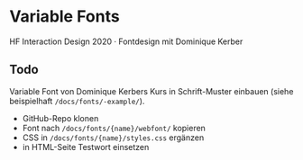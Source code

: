 # Variable Fonts
HF Interaction Design 2020 · Fontdesign mit Dominique Kerber

## Todo
Variable Font von Dominique Kerbers Kurs in Schrift-Muster einbauen (siehe beispielhaft `/docs/fonts/-example/`).

* GitHub-Repo klonen
* Font nach `/docs/fonts/{name}/webfont/` kopieren
* CSS in `/docs/fonts/{name}/styles.css` ergänzen
* in HTML-Seite Testwort einsetzen
